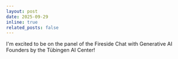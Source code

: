 ```yaml
---
layout: post
date: 2025-09-29
inline: true
related_posts: false
---
```


I'm excited to be on the panel of the Fireside Chat with Generative AI Founders by the Tübingen AI Center!